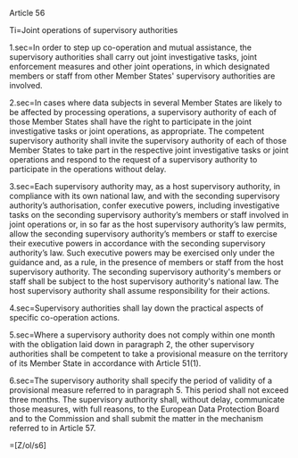 Article 56

Ti=Joint operations of supervisory authorities

1.sec=In order to step up co-operation and mutual assistance, the supervisory authorities shall carry out joint investigative tasks, joint enforcement measures and other joint operations, in which designated members or staff from other Member States' supervisory authorities are involved.

2.sec=In cases where data subjects in several Member States are likely to be affected by processing operations, a supervisory authority of each of those Member States shall have the right to participate in the joint investigative tasks or joint operations, as appropriate. The competent supervisory authority shall invite the supervisory authority of each of those Member States to take part in the respective joint investigative tasks or joint operations and respond to the request of a supervisory authority to participate in the operations without delay.

3.sec=Each supervisory authority may, as a host supervisory authority, in compliance with its own national law, and with the seconding supervisory authority’s authorisation, confer executive powers, including investigative tasks on the seconding supervisory authority’s members or staff involved in joint operations or, in so far as the host supervisory authority’s law permits, allow the seconding supervisory authority’s members or staff to exercise their executive powers in accordance with the seconding  supervisory authority’s law. Such executive powers may be exercised only under the guidance and, as a rule, in the presence of members or staff from the host supervisory authority. The seconding supervisory authority's members or staff shall be subject to the host supervisory authority's national law. The host supervisory authority shall assume responsibility for their actions.

4.sec=Supervisory authorities shall lay down the practical aspects of specific co-operation actions.

5.sec=Where a supervisory authority does not comply within one month with the obligation laid down in paragraph 2, the other supervisory authorities shall be competent to take a provisional measure on the territory of its Member State in accordance with Article 51(1).

6.sec=The supervisory authority shall specify the period of validity of a provisional measure referred to in paragraph 5. This period shall not exceed three months. The supervisory authority shall, without delay, communicate those measures, with full reasons, to the European Data Protection Board and to the Commission and shall submit the matter in the mechanism referred to in Article 57.

=[Z/ol/s6]
